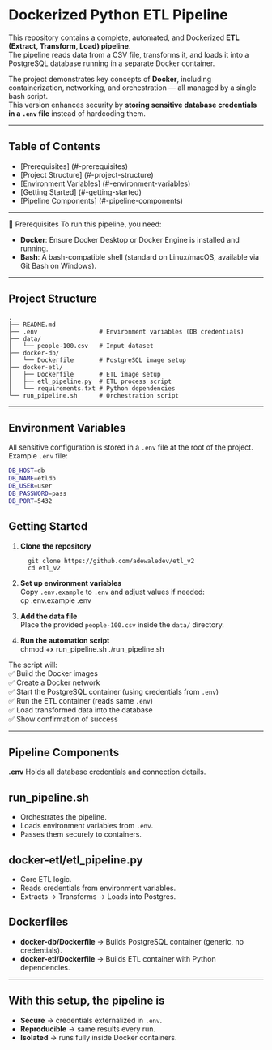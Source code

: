 # Dockerized Python ETL Pipeline

This repository contains a complete, automated, and Dockerized **ETL (Extract, Transform, Load) pipeline**.  
The pipeline reads data from a CSV file, transforms it, and loads it into a PostgreSQL database running in a separate Docker container.  

The project demonstrates key concepts of **Docker**, including containerization, networking, and orchestration — all managed by a single bash script.  
This version enhances security by **storing sensitive database credentials in a `.env` file** instead of hardcoding them.  

------------------------------------------------------------------

## Table of Contents

- [Prerequisites] (#-prerequisites)  
- [Project Structure] (#-project-structure)  
- [Environment Variables] (#-environment-variables)  
- [Getting Started] (#-getting-started)  
- [Pipeline Components] (#-pipeline-components)  

------------------------------------------------------------------

🔧 Prerequisites
To run this pipeline, you need:  

- **Docker**: Ensure Docker Desktop or Docker Engine is installed and running.  
- **Bash**: A bash-compatible shell (standard on Linux/macOS, available via Git Bash on Windows).  

------------------------------------------------------------------

## Project Structure

```text
.
├── README.md
├── .env                 # Environment variables (DB credentials)
├── data/
│   └── people-100.csv   # Input dataset
├── docker-db/
│   └── Dockerfile       # PostgreSQL image setup
├── docker-etl/
│   ├── Dockerfile       # ETL image setup
│   ├── etl_pipeline.py  # ETL process script
│   └── requirements.txt # Python dependencies
└── run_pipeline.sh      # Orchestration script
```

------------------------------------------------------------------

## Environment Variables

All sensitive configuration is stored in a `.env` file at the root of the project.  
Example `.env` file:  

```sh
DB_HOST=db
DB_NAME=etldb
DB_USER=user
DB_PASSWORD=pass
DB_PORT=5432
```

## Getting Started

1. **Clone the repository**  

    ```git
      git clone https://github.com/adewaledev/etl_v2
      cd etl_v2
    ```

2. **Set up environment variables**  
   Copy `.env.example` to `.env` and adjust values if needed:  
   cp .env.example .env

3. **Add the data file**  
   Place the provided `people-100.csv` inside the `data/` directory.  

4. **Run the automation script**  
   chmod +x run_pipeline.sh
   ./run_pipeline.sh

The script will:  
✅ Build the Docker images  
✅ Create a Docker network  
✅ Start the PostgreSQL container (using credentials from `.env`)  
✅ Run the ETL container (reads same `.env`)  
✅ Load transformed data into the database  
✅ Show confirmation of success  

------------------------------------------------------------------

## Pipeline Components

**.env**
Holds all database credentials and connection details.  

## **run_pipeline.sh**

- Orchestrates the pipeline.  
- Loads environment variables from `.env`.  
- Passes them securely to containers.  

## **docker-etl/etl_pipeline.py**

- Core ETL logic.  
- Reads credentials from environment variables.  
- Extracts → Transforms → Loads into Postgres.  

## **Dockerfiles**

- **docker-db/Dockerfile** → Builds PostgreSQL container (generic, no credentials).  
- **docker-etl/Dockerfile** → Builds ETL container with Python dependencies.  

------------------------------------------------------------------

## With this setup, the pipeline is  

- **Secure** → credentials externalized in `.env`.  
- **Reproducible** → same results every run.  
- **Isolated** → runs fully inside Docker containers.
